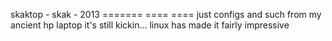 skaktop - skak - 2013
=======   ====   ====
just configs and such from my ancient hp laptop
it's still kickin... linux has made it fairly impressive

